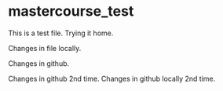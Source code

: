 # mastercourse_test
This is a test file. Trying it home.


Changes in file locally.

Changes in github.

Changes in github 2nd time.
Changes in github locally 2nd time.
